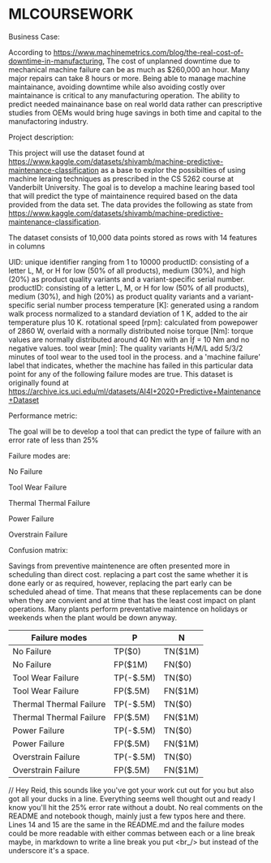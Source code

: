 # MLCOURSEWORK

Business Case:

According to https://www.machinemetrics.com/blog/the-real-cost-of-downtime-in-manufacturing, The cost of unplanned downtime due to mechanical machine failure can be as much as $260,000 an hour. Many major repairs can take 8 hours or more. Being able to manage machine maintainance, avoiding downtime while also avoiding costly over maintainance is critical to any manufacturing operation. The ability to predict needed mainainance base on real world data rather can prescriptive studies from OEMs would bring huge savings in both time and capital to the manufactoring industry. 

Project description:

This project will use the dataset found at https://www.kaggle.com/datasets/shivamb/machine-predictive-maintenance-classification as a base to explor the possibilties of using machine leraing techniques as prescribed in the CS 5262 course at Vanderbilt University. The goal is to develop a machine learing based tool that will predict the type of maintainence required based on the data provided from the data set. The data provides the following as state from https://www.kaggle.com/datasets/shivamb/machine-predictive-maintenance-classification.

The dataset consists of 10,000 data points stored as rows with 14 features in columns

UID: unique identifier ranging from 1 to 10000
productID: consisting of a letter L, M, or H for low (50% of all products), medium (30%), and high (20%) as product quality variants and a variant-specific serial number.
productID: consisting of a letter L, M, or H for low (50% of all products), medium (30%), and high (20%) as product quality variants and a variant-specific serial number
process temperature [K]: generated using a random walk process normalized to a standard deviation of 1 K, added to the air temperature plus 10 K.
rotational speed [rpm]: calculated from powepower of 2860 W, overlaid with a normally distributed noise
torque [Nm]: torque values are normally distributed around 40 Nm with an Ïƒ = 10 Nm and no negative values.
tool wear [min]: The quality variants H/M/L add 5/3/2 minutes of tool wear to the used tool in the process. and a 'machine failure' label that indicates, whether the machine has failed in this particular data point for any of the following failure modes are true.
This dataset is originally found at https://archive.ics.uci.edu/ml/datasets/AI4I+2020+Predictive+Maintenance+Dataset

Performance metric:

The goal will be to develop a tool that can predict the type of failure with an error rate of less than 25%

Failure modes are:

No Failure

Tool Wear Failure

Thermal Thermal Failure

Power Failure

Overstrain Failure

Confusion matrix:

Savings from preventive maintenence are often presented more in scheduling than direct cost. replacing a part cost the same whether it is done early or as required, however, replacing the part early can be scheduled ahead of time. That means that these replacements can be done when they are convient and at time that has the least cost impact on plant operations. Many plants perform preventative maintence on holidays or weekends when the plant would be down anyway. 

| Failure modes  | P | N |
| ------------- | ------------- | ------------- |
| No Failure  | TP($0) | TN($1M)  |
| No Failure  | FP($1M) | FN($0)  |
| Tool Wear Failure  | TP(-$.5M) | TN($0)  |
| Tool Wear Failure  | FP($.5M) | FN($1M)  |
| Thermal Thermal Failure  | TP(-$.5M) | TN($0)  |
| Thermal Thermal Failure    | FP($.5M) | FN($1M)  |
| Power Failure  | TP(-$.5M) | TN($0)  |
| Power Failure  | FP($.5M) | FN($1M)  |
| Overstrain Failure  | TP(-$.5M) | TN($0)  |
| Overstrain Failure   | FP($.5M) | FN($1M)  |



// Hey Reid, this sounds like you've got your work cut out for you but also got all your ducks in a line. Everything seems well thought out and ready I know you'll hit the 25% error rate without a doubt. No real comments on the README and notebook though, mainly just a few typos here and there. Lines 14 and 15 are the same in the README.md and the failure modes could be more readable with either commas between each or a line break maybe, in markdown to write a line break you put <br_/> but instead of the underscore it's a space.
